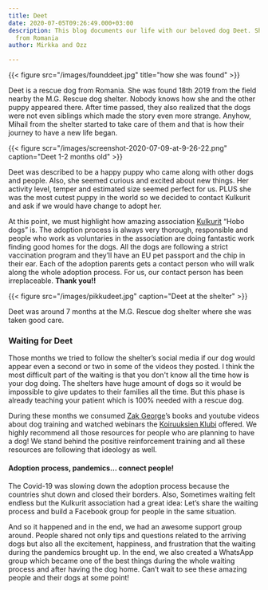 ```yaml
---
title: Deet
date: 2020-07-05T09:26:49.000+03:00
description: This blog documents our life with our beloved dog Deet. She's a rescue
  from Romania
author: Mirkka and Ozz

---
```

{{< figure src="/images/founddeet.jpg" title="how she was found" >}}

Deet is a rescue dog from Romania. She was found 18th 2019 from the field nearby the M.G. Rescue dog shelter. Nobody knows how she and the other puppy appeared there. After time passed, they also realized that the dogs were not even siblings which made the story even more strange. Anyhow, Mihail from the shelter started to take care of them and that is how their journey to have a new life began.

{{< figure scr="/images/screenshot-2020-07-09-at-9-26-22.png" caption="Deet 1-2 months old" >}}

Deet was described to be a happy puppy who came along with other dogs and people. Also, she seemed curious and excited about new things. Her activity level, temper and estimated size seemed perfect for us. PLUS she was the most cutest puppy in the world so we decided to contact Kulkurit and ask if we would have change to adopt her.

At this point, we must highlight how amazing association [Kulkurit](https://kulkurit.fi/) “Hobo dogs” is. The adoption process is always very thorough, responsible and people who work as voluntaries in the association are doing fantastic work finding good homes for the dogs. All the dogs are following a strict vaccination program and they’ll have an EU pet passport and the chip in their ear. Each of the adoption parents gets a contact person who will walk along the whole adoption process. For us, our contact person has been irreplaceable. **Thank you!!**

{{< figure src="/images/pikkudeet.jpg" caption="Deet at the shelter" >}}

Deet was around 7 months at the M.G. Rescue dog shelter where she was taken good care.

### Waiting for Deet

Those months we tried to follow the shelter’s social media if our dog would appear even a second or two in some of the videos they posted. I think the most difficult part of the waiting is that you don't know all the time how is your dog doing. The shelters have huge amount of dogs so it would be impossible to give updates to their families all the time. But this phase is already teaching your patient which is 100% needed with a rescue dog.

During these months we consumed [Zak George](https://www.dogtrainingrevolution.com/ "Zak George")’s books and youtube videos about dog training and watched webinars the [Koiruuksien Klubi](https://www.koiruuksienklubi.fi) offered. We highly recommend all those resources for people who are planning to have a dog! We stand behind the positive reinforcement training and all these resources are following that ideology as well.

#### Adoption process, pandemics… connect people!

The Covid-19 was slowing down the adoption process because the countries shut down and closed their borders. Also, Sometimes waiting felt endless but the Kulkurit association had a great idea: Let’s share the waiting process and build a Facebook group for people in the same situation.

And so it happened and in the end, we had an awesome support group around. People shared not only tips and questions related to the arriving dogs but also all the excitement, happiness, and frustration that the waiting during the pandemics brought up. In the end, we also created a WhatsApp group which became one of the best things during the whole waiting process and after having the dog home. Can’t wait to see these amazing people and their dogs at some point!
